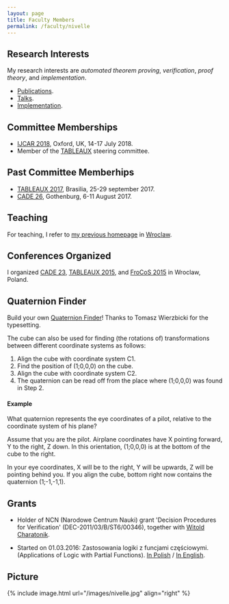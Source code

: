 ```yaml
---
layout: page
title: Faculty Members
permalink: /faculty/nivelle
---
```


## Research Interests

My research interests are
*automated theorem proving*, 
*verification*, *proof theory*, 
and *implementation*.


- [Publications](nivelle/publications/index).
- [Talks](nivelle/talks/index). 
- [Implementation](nivelle/implementation/index).

## Committee Memberships

- [IJCAR 2018](http://ijcar2018.org), Oxford, UK, 14-17 July 2018.
- Member of the [TABLEAUX](http://www.tableaux-ar.org) steering committee.
   
## Past Committee Memberhips

- [TABLEAUX 2017](http://tableaux2017.cic.unb.br/),
   Brasilia, 25-29 september 2017.
- [CADE 26](http://www.cse.chalmers.se/~myreen/cade-26/index.html),
   Gothenburg, 6-11 August 2017.
   
## Teaching

For teaching, I refer to [my previous homepage](http://www.ii.uni.wroc.pl/~nivelle/teaching/index.html) in
[Wroclaw](https://en.wikipedia.org/wiki/Wroc%C5%82aw).

## Conferences Organized

I organized <a href = "http://cade23.ii.uni.wroc.pl">CADE 23</a>, 
<a href = "http://tableaux2015.ii.uni.wroc.pl">TABLEAUX 2015</a>, and
<a href = "http://frocos2015.ii.uni.wroc.pl/">FroCoS 2015</a> in
Wroclaw, Poland.


## Quaternion Finder

Build your own [Quaternion Finder](nivelle/quaternion_finder.pdf)! 
Thanks to Tomasz Wierzbicki for the typesetting. 

The cube can also be used for finding (the rotations of)
transformations between different coordinate systems as follows:

1. Align the cube with coordinate system C1.
1. Find the position of (1;0,0,0) on the cube.
1. Align the cube with coordinate system C2.
1. The quaternion can be read off from the place where
   (1;0,0,0) was found in Step 2.

#### Example 

What quaternion represents the eye coordinates
of a pilot, relative to the coordinate system of his plane?

Assume that you are the pilot. Airplane coordinates have
X pointing forward, Y to the right, Z down. In this orientation,
(1;0,0,0) is at the bottom of the cube to the right.

In your eye coordinates, X will be to the right, Y will be upwards,
Z will be pointing behind you.
If you align the cube, bottom right now contains the
quaternion (1;-1,-1,1).

## Grants

- Holder of NCN (Narodowe Centrum Nauki)
   grant 'Decision Procedures for Verification'
   (DEC-2011/03/B/ST6/00346), together
   with [Witold Charatonik](http://www.ii.uni.wroc.pl/~wch).

- Started on 01.03.2016:
   Zastosowania logiki z funcjami częściowymi.
   (Applications of Logic with Partial Functions).
   [In Polish](nivelle/295596-pl.pdf) / [In English](nivelle/295596-en.pdf).


## Picture

{% include image.html url="/images/nivelle.jpg" align="right" %}

